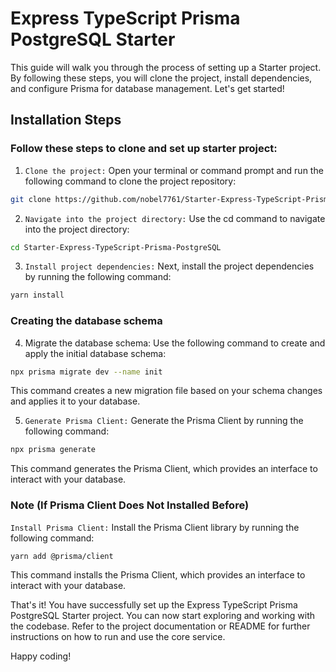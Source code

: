 # Express TypeScript Prisma PostgreSQL Starter

This guide will walk you through the process of setting up a Starter project. By following these steps, you will clone the project, install dependencies, and configure Prisma for database management. Let's get started!

## Installation Steps

### Follow these steps to clone and set up starter project:

1. `Clone the project:` Open your terminal or command prompt and run the following command to clone the project repository:

```bash
git clone https://github.com/nobel7761/Starter-Express-TypeScript-Prisma-PostgreSQL.git
```

2. `Navigate into the project directory:` Use the cd command to navigate into the project directory:

```bash
cd Starter-Express-TypeScript-Prisma-PostgreSQL
```

3. `Install project dependencies:` Next, install the project dependencies by running the following command:

```bash
yarn install
```

### Creating the database schema

4. Migrate the database schema: Use the following command to create and apply the initial database schema:

```bash
npx prisma migrate dev --name init
```

This command creates a new migration file based on your schema changes and applies it to your database.

5. `Generate Prisma Client:` Generate the Prisma Client by running the following command:

```bash
npx prisma generate
```

This command generates the Prisma Client, which provides an interface to interact with your database.

### Note (If Prisma Client Does Not Installed Before)

`Install Prisma Client:` Install the Prisma Client library by running the following command:

```bash
yarn add @prisma/client
```

This command installs the Prisma Client, which provides an interface to interact with your database.

That's it! You have successfully set up the Express TypeScript Prisma PostgreSQL Starter project. You can now start exploring and working with the codebase. Refer to the project documentation or README for further instructions on how to run and use the core service.

Happy coding!
